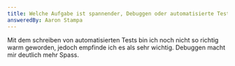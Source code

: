 ```yaml
---
title: Welche Aufgabe ist spannender, Debuggen oder automatisierte Tests schreiben?
answeredBy: Aaron Stampa
---
```


Mit dem schreiben von automatisierten Tests bin ich noch nicht so richtig warm geworden, jedoch empfinde ich es als sehr wichtig. Debuggen macht mir deutlich mehr Spass.
